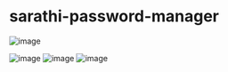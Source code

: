 # sarathi-password-manager
![image](https://user-images.githubusercontent.com/83577193/201480829-11ece0b2-3627-4e53-8de6-94efb4aca625.png)

![image](https://user-images.githubusercontent.com/83577193/201480821-3275436a-7ca2-4fce-8618-c643dc1e1309.png)
![image](https://user-images.githubusercontent.com/83577193/201480833-078f9a8d-6f26-4efc-858d-36403aa74b62.png)
![image](https://user-images.githubusercontent.com/83577193/201480860-c00dd6a3-89a1-476e-91f6-8316cdb8d062.png)
